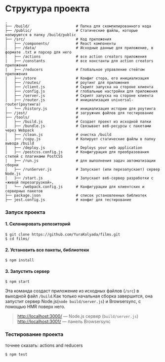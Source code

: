 # Структура проекта

```
.
├── /build/                     # Папка для скомпилированного кода
├── /public/                    # Статические файлы, которые копируются в папку /build/public
├── /src/                       # Код приложения
│   ├── /components/            # React компоненты
│   ├── /data/                  # Исходные данные для приложение, в формате .txt и парсер для него
│   ├── /actions                # все action creators приложения
|   ├── /constants              # все константы для action creators приложения
|   ├── /reducers               # Глобальное управление стейтом приложения 
|   ├── /store                  # Конфиг стора, его инициализация 
│   ├── /routes/                # роутинг для приложения
│   ├── /client.js              # Скрипт запуска на стороне клиента
│   ├── /config.js              # глобальные настройки для приложения
│   ├── /server.js              # Скрипт запуска на стороне клиента
│   ├── /router.js              # инициализация universal-router(роутинга)
│   └── /history.js             # инициализация истории для роутинга
├── /jest/                      # загружчик файлов для тестирование
├── /tools/                     # 
│   ├── /build.js               # Создает проект из исходной папки
│   ├── /bundle.js              # Связывает веб-ресурсы с пакетами через Webpack
│   ├── /clean.js               # очистка /build
│   ├── /copy.js                # Копирует статические файлы в папку вывода /build
│   ├── /deploy.js              # Deploys your web application
│   ├── /postcss.config.js      # Конфигурация для преобразования стилей с плагинами PostCSS
│   ├── /run.js                 # для выполнения задач автоматизации сборки
│   ├── /runServer.js           # Запускает (или перезапускает) сервер Node.js
│   ├── /start.js               # Запускает веб-сервер разработки с «живой перезагрузкой»,
│   └── /webpack.config.js      # Конфигурации для клиентских и серверных пакетов
├── package.json                # список установленных библиотек
├── jest.config.js              # конфиг для тестирование
```

### Запуск проекта

#### 1. Cклонировать репозиторий

```shell
$ git clone https://github.com/YuraKolyada/films.git
$ cd films/
```
#### 2. Установить все пакеты, библиотеки

```shell
$ npm install
```
#### 3. Запустить сервер

```shell
$ npm start
```
Эта команда создаст приложение из исходных файлов (`/src`) в выходной файл
`/build`.Как только начальная сборка завершится, она запустит
сервер Node.js(`node build/server.js`) и Browsersync, с помощью HMR поверх него.

> [http://localhost:3000/](http://localhost:3000/) — Node.js сервер (`build/server.js`)
> [http://localhost:3001/](http://localhost:3001/) — панель Browsersync

### Тестирование проекта
точнее сказать: actions and reducers 

```shell
$ npm test

```